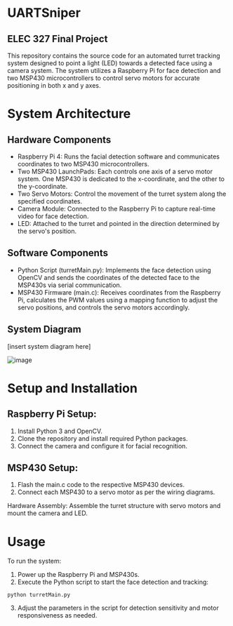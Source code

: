 # UARTSniper
## ELEC 327 Final Project

This repository contains the source code for an automated turret tracking system designed to point a light (LED) towards a detected face using a camera system. The system utilizes a Raspberry Pi for face detection and two MSP430 microcontrollers to control servo motors for accurate positioning in both x and y axes.

# System Architecture

## Hardware Components
- Raspberry Pi 4: Runs the facial detection software and communicates coordinates to two MSP430 microcontrollers.
- Two MSP430 LaunchPads: Each controls one axis of a servo motor system. One MSP430 is dedicated to the x-coordinate, and the other to the y-coordinate.
- Two Servo Motors: Control the movement of the turret system along the specified coordinates.
- Camera Module: Connected to the Raspberry Pi to capture real-time video for face detection.
- LED: Attached to the turret and pointed in the direction determined by the servo's position.

## Software Components
- Python Script (turretMain.py): Implements the face detection using OpenCV and sends the coordinates of the detected face to the MSP430s via serial communication.
- MSP430 Firmware (main.c): Receives coordinates from the Raspberry Pi, calculates the PWM values using a mapping function to adjust the servo positions, and controls the servo motors accordingly.

## System Diagram
[insert system diagram here]

![image](https://github.com/at0827/UARTSniper/assets/31556111/e1f7bf1e-00a4-4349-ae52-352497148f03)



# Setup and Installation

## Raspberry Pi Setup:
1. Install Python 3 and OpenCV.
2. Clone the repository and install required Python packages.
3. Connect the camera and configure it for facial recognition.

## MSP430 Setup:
1. Flash the main.c code to the respective MSP430 devices.
2. Connect each MSP430 to a servo motor as per the wiring diagrams.

Hardware Assembly:
Assemble the turret structure with servo motors and mount the camera and LED.

# Usage

To run the system:

1. Power up the Raspberry Pi and MSP430s.
2. Execute the Python script to start the face detection and tracking:

```
python turretMain.py
```

3. Adjust the parameters in the script for detection sensitivity and motor responsiveness as needed.
